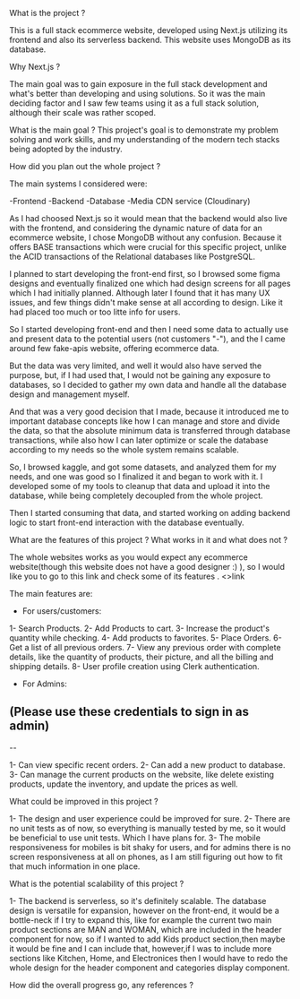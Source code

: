 What is the project ? 

This is a full stack ecommerce website, developed using Next.js utilizing its frontend and also its serverless backend. This website uses MongoDB as its database.


Why Next.js ?

The main goal was to gain exposure in the full stack development and what's better than developing and using solutions. So it was the main deciding factor and I saw few teams using it as a full stack solution, although their scale was rather scoped. 


What is the main goal ?
This project's goal is to demonstrate my problem solving and work skills, and my understanding of the modern tech stacks being adopted by the industry.


How did you plan out the whole project ?

The main systems I considered were: 

-Frontend
-Backend
-Database
-Media CDN service (Cloudinary)

As I had choosed Next.js so it would mean that the backend would also live with the frontend, and considering the dynamic nature of data for an ecommerce website, I chose MongoDB without any confusion. Because it offers BASE transactions which were crucial for this specific project, unlike the ACID transactions of the Relational databases like PostgreSQL.

I planned to start developing the front-end first, so I browsed some figma designs and eventually finalized one which had design screens for all pages which I had initially planned. Although later I found that it has many UX issues, and few things didn't make sense at all according to design. Like it had placed too much or too litte info for users.

So I started developing front-end and then I need some data to actually use and present data to the potential users (not customers "-"), and the I came around few fake-apis website, offering ecommerce data. 

But the data was very limited, and well it would also have served the purpose, but, if I had used that, I would not be gaining any exposure to databases, so I decided to gather my own data and handle all the database design and management myself. 

And that was a very good decision that I made, because it introduced me to important database concepts like how I can manage and store and divide the data, so that the absolute minimum data is transferred through database transactions, while also how I can later optimize or scale the database according to my needs so the whole system remains scalable.

So, I browsed kaggle, and got some datasets, and analyzed them for my needs, and one was good so I finalized it and began to work with it.
I developed some of my tools to cleanup that data and upload it into the database, while being completely decoupled from the whole project.

Then I started consuming that data, and started working on adding backend logic to start front-end interaction with the database eventually. 

What are the features of this project ? What works in it and what does not ?

The whole websites works as you would expect any ecommerce website(though this website does not have a good designer :) ), so I would like you to go to this link and check some of its features . <>link</link>

The main features are:

- For users/customers:

1- Search Products.
2- Add Products to cart.
3- Increase the product's quantity while checking.
4- Add products to favorites.
5- Place Orders. 
6- Get a list of all previous orders.
7- View any previous order with complete details, like the quantity of products, their picture, and all the billing and shipping details.
8- User profile creation using Clerk authentication.

- For Admins:

(Please use these credentials to sign in as admin)
--
--

1- Can view specific recent orders.
2- Can add a new product to database.
3- Can manage the current products on the website, like delete existing products, update the inventory, and update the prices as well.


What could be improved in this project ?

1- The design and user experience could be improved for sure. 
2- There are no unit tests as of now, so everything is manually tested by me, so it would be beneficial to use unit tests. Which I have plans for.
3- The mobile responsiveness for mobiles is bit shaky for users, and for admins there is no screen responsiveness at all on phones, as I am still figuring out how to fit that much information in one place.

What is the potential scalability of this project ? 

1- The backend is serverless, so it's definitely scalable. The database design is versatile for expansion, however on the front-end, it would be a bottle-neck if I try to expand this, like for example the current two main product sections are MAN and WOMAN, which are included in the header component for now, so if I wanted to add Kids product section,then maybe it would be fine and I can include that, however,if I was to include more sections like Kitchen, Home, and Electronices then I would have to redo the whole design for the header component and categories display component.

How did the overall progress go, any references ?

